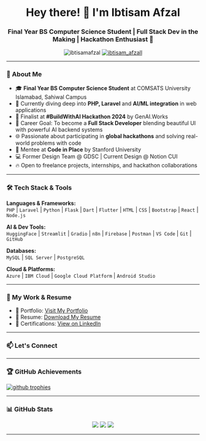 <h1 align="center">Hey there! 👋 I'm Ibtisam Afzal</h1>
<h3 align="center">Final Year BS Computer Science Student | Full Stack Dev in the Making | Hackathon Enthusiast 🚀</h3>

<p align="center">
  <img src="https://komarev.com/ghpvc/?username=ibtisamafzal&label=Profile%20views&color=0e75b6&style=flat" alt="ibtisamafzal" />
  <a href="https://twitter.com/ibtisam_afzall" target="_blank">
    <img src="https://img.shields.io/twitter/follow/ibtisam_afzall?logo=twitter&style=for-the-badge" alt="ibtisam_afzall" />
  </a>
</p>

---

### 💼 About Me

- 🎓 **Final Year BS Computer Science Student** at COMSATS University Islamabad, Sahiwal Campus  
- 🌱 Currently diving deep into **PHP, Laravel** and **AI/ML integration** in web applications  
- 🚀 Finalist at **#BuildWithAI Hackathon 2024** by GenAI.Works  
- 🎯 Career Goal: To become a **Full Stack Developer** blending beautiful UI with powerful AI backend systems  
- 🌐 Passionate about participating in **global hackathons** and solving real-world problems with code  
- 🧠 Mentee at **Code in Place** by Stanford University  
- 💻 Former Design Team @ GDSC | Current Design @ Notion CUI  
- 🔥 Open to freelance projects, internships, and hackathon collaborations

---

### 🛠️ Tech Stack & Tools

**Languages & Frameworks:**  
`PHP` | `Laravel` | `Python` | `Flask` | `Dart` | `Flutter` | `HTML` | `CSS` | `Bootstrap` | `React` | `Node.js`  

**AI & Dev Tools:**  
`HuggingFace` | `Streamlit` | `Gradio` | `n8n` | `Firebase` | `Postman` | `VS Code` | `Git` | `GitHub`  

**Databases:**  
`MySQL` | `SQL Server` | `PostgreSQL`  

**Cloud & Platforms:**  
`Azure` | `IBM Cloud` | `Google Cloud Platform` | `Android Studio`  

---

### 📂 My Work & Resume

- 🔗 Portfolio: [Visit My Portfolio](https://ibtisamafzal.github.io/Ibtisam-Personal-Portfolio/)  
- 🧾 Resume: [Download My Resume](https://github.com/ibtisamafzal/Ibtisam-Personal-Portfolio/blob/d19bed1da2fd6bd995099cd97e94cc99abfda2ba/assets/M-Ibtisam-Afzal.pdf)  
- 📄 Certifications: [View on LinkedIn](https://www.linkedin.com/in/ibtisamafzal/)  

---

### 📫 Let's Connect

<p align="left">
<!-- Leave your social section unchanged -->
<!-- [Keep existing social icons here — no changes made] -->
<!-- You can paste your entire current social section here as-is -->
</p>

---

### 🏆 GitHub Achievements

<p align="left">
  <a href="https://github.com/ryo-ma/github-profile-trophy">
    <img src="https://github-profile-trophy.vercel.app/?username=ibtisamafzal&theme=gruvbox&margin-w=10" alt="github trophies" />
  </a>
</p>

---

### 📊 GitHub Stats

<p align="center">
  <img src="https://github-readme-stats.vercel.app/api?username=ibtisamafzal&show_icons=true&theme=radical" />
  <img src="https://github-readme-stats.vercel.app/api/top-langs/?username=ibtisamafzal&layout=compact&theme=radical" />
  <img src="https://github-readme-streak-stats.herokuapp.com/?user=ibtisamafzal&theme=radical" />
</p>

---
